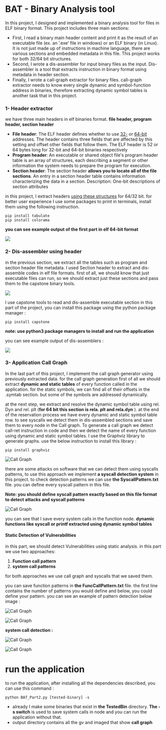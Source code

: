 # BAT - Binary Analysis tool 

In this project, I designed and implemented a binary analysis tool for files in ELF binary format. This project includes three main sections:

- First, I read a binary main header content and print it as the result of an executable file (ex. an ’.exe’ file in windows) or an ELF binary (in Linux). It is not just made up of instructions in machine language, there are various sections and embedded metadata in this file. This project works for both 32/64 bit structures.
- Second, I wrote a dis-assembler for input binary files as the input. Dis-assembler is a tool that extracts instruction in binary format using metadata in header section. 
- Finally, I wrote a call-graph extractor for binary files. call-graph extractor needs to know every single dynamic and symbol-function address in binaries, therefore extracting dynamic symbol tables is another task that in this project.



### 1- Header extractor

we have three main headers in elf binaries format. **file header, program header, section header** 

- **File header**: The ELF header defines whether to use [32-](https://en.wikipedia.org/wiki/32-bit_computing) or [64-bit](https://en.wikipedia.org/wiki/64-bit_computing) addresses. The header contains three fields that are affected by this setting and offset other fields that follow them. The ELF header is 52 or 64 bytes long for 32-bit and 64-bit binaries respectively 
- **Program header**: An executable or shared object file's program header table is an array of structures, each describing a segment or other information the system needs to prepare the program for execution. 
- **Section header**: The section header **allows you to locate all of the file sections**. An entry in a section header table contains information characterizing the data in a section. Description: One-bit descriptions of section attributes

in this project, I extract headers [using these structures](https://en.wikipedia.org/wiki/Executable_and_Linkable_Format) for 64/32 bit. for better user experience I use some packages to print in terminals, install them using the following instruction. 

 

```
‫‪pip‬‬ ‫‪install‬‬ ‫‪tabulate‬‬
‫‪pip‬‬ ‫‪install‬‬ ‫‪colorama‬‬
```



**you can see example output of the first part in elf 64-bit format**

![](images/1.jpg)

### 2- Dis-assembler using header 

in the previous section, we extract all the tables such as program and section header file metadata. I used Section header to extract and dis-assemble codes in elf file formats. first of all, we should know that just executable files can run, so we should extract just these sections and pass them to the capstone binary tools. 

![](images/2.jpg)

I use capstone tools to read and dis-assemble executable section in this part of the project, you can install this package using the python package manager : 

```
pip install capstone 
```

**note: use python3 package managers to install and run the application**

you can see example output of dis-assemblers  : 

![](images/3.jpg)

### 3- Application Call Graph 

In the last part of this project, I implement the call graph generator using previously extracted data. for the call graph generation first of all we should extract **dynamic and static tables** of every function called in the application. for the static symbols, we can find all of their offsets in the .symtab section. but some of the symbols are addressed dynamically. 

at the next step, we extract and resolve the dynamic symbol table using rel. Dyn and rel. plt (**for 64 bit this section is rela. plt and rela.dyn** ). at the end of the reservation process we have every dynamic and static symbol table row. to see syscalls we detect them in dis-assembled sections and save them to every node in the Call graph. To generate a call graph we detect call-ret instruction in code and then we detect the name of every function using dynamic and static symbol tables. I use the Graphviz library to generate graphs. use the below instruction to install this library : 

```
pip install graphviz 
```

![Call Graph](images/4.jpg)

there are some attacks on software that we can detect them using syscalls patterns, to use this approach we implement **a syscall detection system** in this project. to check detection patterns we can use **the SyscallPattern.txt** file. you can define every syscall pattern in this file.

**Note: you should define syscall pattern exactly based on this file format to detect attacks and syscall patterns** 



![Call Graph](images/5.jpg)



you can see that I save every system calls in the function node. **dynamic functions like syscall or printf extracted using dynamic symbol tables**

#### ‫‪Statiⅽ‬‬ ‫‪Ⅾeteⅽtion‬‬ ‫‪of‬‬ ‫‪Vuⅼnerabiⅼities‬‬

in this part, we should detect Vuⅼnerabiⅼities‬‬ using static analysis. in this part we use two approaches: 

1. **Function call pattern** 
2. **system call patterns** 

for both approaches we use call graph and syscalls that we saved them. 

you can save function patterns in **the FuncCallPattern.txt** file. the first line contains the number of patterns you would define and below, you could define your pattern. you can see an example of pattern detection below image : 



![Call Graph](images/6.jpg)

![Call Graph](images/7.jpg)

**system call detection :** 

![Call Graph](images/8.jpg)

![Call Graph](images/9.jpg)

# run the application 

to run the application, after installing all the dependencies described, you can use this command : 

```
python BAT_Part2.py [tested-binary] -s 
```

- already I make some binaries that exist in **the TestedBin** directory. **The -s switch** is used to save system calls in node and you can run the application without that. 
- output directory contains all the gv and imaged that show **call graph** 
